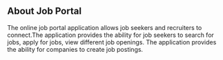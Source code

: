 ## About Job Portal

The online job portal application allows job seekers and recruiters to connect.The application provides the ability for job seekers to   search for jobs, apply for jobs, view different job openings. The application provides the ability for companies to  create job postings.



